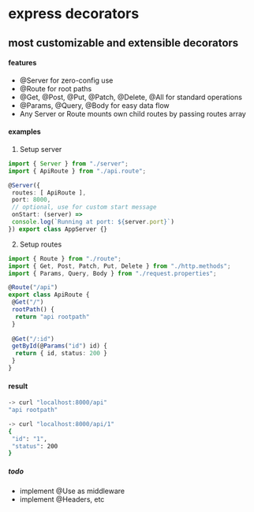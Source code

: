 # express decorators

## most customizable and extensible decorators

#### features
- @Server for zero-config use
- @Route for root paths
- @Get, @Post, @Put, @Patch, @Delete, @All for standard operations
- @Params, @Query, @Body for easy data flow
- Any Server or Route mounts own child routes by passing routes array

#### examples
1. Setup server
```ts
import { Server } from "./server";
import { ApiRoute } from "./api.route";

@Server({
 routes: [ ApiRoute ],
 port: 8000,
 // optional, use for custom start message
 onStart: (server) =>
 console.log(`Running at port: ${server.port}`)
}) export class AppServer {}
```

2. Setup routes
```ts
import { Route } from "./route";
import { Get, Post, Patch, Put, Delete } from "./http.methods";
import { Params, Query, Body } from "./request.properties";

@Route("/api")
export class ApiRoute {
 @Get("/")
 rootPath() {
  return "api rootpath"
 }
 
 @Get("/:id")
 getById(@Params("id") id) {
  return { id, status: 200 }
 }
}
```

#### result
```bash
-> curl "localhost:8000/api"
"api rootpath"

-> curl "localhost:8000/api/1"
{
 "id": "1",
 "status": 200
}
```

##### todo
- implement @Use as middleware
- implement @Headers, etc